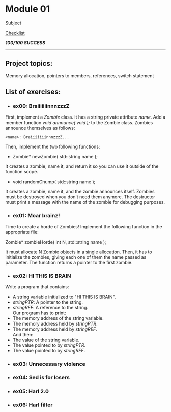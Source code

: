 # Module 01
[Subject](https://cdn.intra.42.fr/pdf/pdf/52149/en.subject.pdf)

[Checklist](https://github.com/mharriso/school21-checklists/blob/master/ng_4_cpp_module_01.pdf)

***100/100 SUCCESS***

---
## Project topics:
Memory allocation, pointers to members, references, switch statement

## List of exercises:
* ### ex00: BraiiiiiiinnnzzzZ
First, implement a *Zombie* class. It has a string private attribute *name*. Add a member function *void announce( void );* to the Zombie class. Zombies announce themselves as follows: </br>

	<name>: BraiiiiiiinnnzzzZ...

Then, implement the two following functions:
- Zombie* newZombie( std::string name );

It creates a zombie, name it, and return it so you can use it outside of the function
scope.
- void randomChump( std::string name );

It creates a zombie, name it, and the zombie announces itself. Zombies must be destroyed when you don’t need them anymore. The destructor must print a message with the name of the zombie for debugging purposes.

* ### ex01: Moar brainz!
Time to create a horde of Zombies! Implement the following function in the appropriate file:

Zombie* zombieHorde( int N, std::string name );

It must allocate N Zombie objects in a single allocation. Then, it has to initialize the zombies, giving each one of them the name passed as parameter. The function returns a pointer to the first zombie.

* ### ex02: HI THIS IS BRAIN

Write a program that contains:
- A string variable initialized to "HI THIS IS BRAIN".
- *stringPTR*: A pointer to the string.
- *stringREF*: A reference to the string. </br>
Our program has to print:
- The memory address of the string variable.
- The memory address held by *stringPTR*.
- The memory address held by *stringREF*. </br>
And then:
- The value of the string variable.
- The value pointed to by *stringPTR*.
- The value pointed to by *stringREF*.

* ### ex03: Unnecessary violence

* ### ex04: Sed is for losers

* ### ex05: Harl 2.0

* ### ex06: Harl filter


